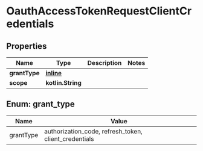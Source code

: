 
# OauthAccessTokenRequestClientCredentials

## Properties
| Name | Type | Description | Notes |
| ------------ | ------------- | ------------- | ------------- |
| **grantType** | [**inline**](#GrantType) |  |  |
| **scope** | **kotlin.String** |  |  |


<a id="GrantType"></a>
## Enum: grant_type
| Name | Value |
| ---- | ----- |
| grantType | authorization_code, refresh_token, client_credentials |




